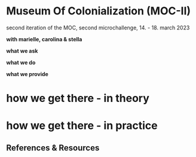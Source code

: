 # Museum Of Colonialization (MOC-II)
second iteration of the MOC, second microchallenge, 14. - 18. march 2023

**with marielle, carolina & stella**

**what we ask**

**what we do** 

**what we provide** 


# how we get there - in theory

# how we get there - in practice

## References & Resources

